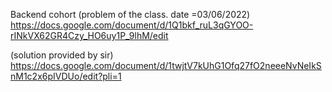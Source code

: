 
Backend cohort
  (problem of the class. date =03/06/2022)
https://docs.google.com/document/d/1Q1bkf_ruL3qGYOO-rINkVX62GR4Czy_HO6uy1P_9lhM/edit

(solution provided by sir)
 https://docs.google.com/document/d/1twjtV7kUhG1Ofq27fO2neeeNvNeIkSnM1c2x6pIVDUo/edit?pli=1
